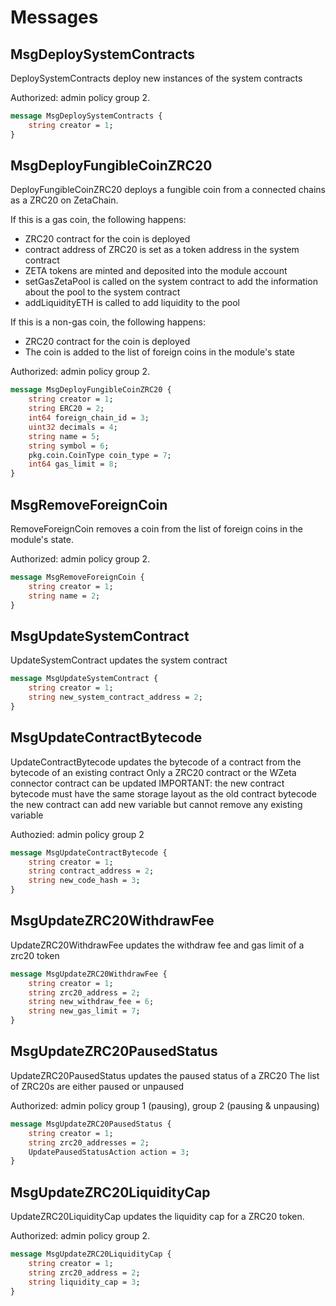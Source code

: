 # Messages

## MsgDeploySystemContracts

DeploySystemContracts deploy new instances of the system contracts

Authorized: admin policy group 2.

```proto
message MsgDeploySystemContracts {
	string creator = 1;
}
```

## MsgDeployFungibleCoinZRC20

DeployFungibleCoinZRC20 deploys a fungible coin from a connected chains as a ZRC20 on ZetaChain.

If this is a gas coin, the following happens:

* ZRC20 contract for the coin is deployed
* contract address of ZRC20 is set as a token address in the system
contract
* ZETA tokens are minted and deposited into the module account
* setGasZetaPool is called on the system contract to add the information
about the pool to the system contract
* addLiquidityETH is called to add liquidity to the pool

If this is a non-gas coin, the following happens:

* ZRC20 contract for the coin is deployed
* The coin is added to the list of foreign coins in the module's state

Authorized: admin policy group 2.

```proto
message MsgDeployFungibleCoinZRC20 {
	string creator = 1;
	string ERC20 = 2;
	int64 foreign_chain_id = 3;
	uint32 decimals = 4;
	string name = 5;
	string symbol = 6;
	pkg.coin.CoinType coin_type = 7;
	int64 gas_limit = 8;
}
```

## MsgRemoveForeignCoin

RemoveForeignCoin removes a coin from the list of foreign coins in the
module's state.

Authorized: admin policy group 2.

```proto
message MsgRemoveForeignCoin {
	string creator = 1;
	string name = 2;
}
```

## MsgUpdateSystemContract

UpdateSystemContract updates the system contract

```proto
message MsgUpdateSystemContract {
	string creator = 1;
	string new_system_contract_address = 2;
}
```

## MsgUpdateContractBytecode

UpdateContractBytecode updates the bytecode of a contract from the bytecode
of an existing contract Only a ZRC20 contract or the WZeta connector contract
can be updated IMPORTANT: the new contract bytecode must have the same
storage layout as the old contract bytecode the new contract can add new
variable but cannot remove any existing variable

Authozied: admin policy group 2

```proto
message MsgUpdateContractBytecode {
	string creator = 1;
	string contract_address = 2;
	string new_code_hash = 3;
}
```

## MsgUpdateZRC20WithdrawFee

UpdateZRC20WithdrawFee updates the withdraw fee and gas limit of a zrc20 token

```proto
message MsgUpdateZRC20WithdrawFee {
	string creator = 1;
	string zrc20_address = 2;
	string new_withdraw_fee = 6;
	string new_gas_limit = 7;
}
```

## MsgUpdateZRC20PausedStatus

UpdateZRC20PausedStatus updates the paused status of a ZRC20
The list of ZRC20s are either paused or unpaused

Authorized: admin policy group 1 (pausing), group 2 (pausing & unpausing)

```proto
message MsgUpdateZRC20PausedStatus {
	string creator = 1;
	string zrc20_addresses = 2;
	UpdatePausedStatusAction action = 3;
}
```

## MsgUpdateZRC20LiquidityCap

UpdateZRC20LiquidityCap updates the liquidity cap for a ZRC20 token.

Authorized: admin policy group 2.

```proto
message MsgUpdateZRC20LiquidityCap {
	string creator = 1;
	string zrc20_address = 2;
	string liquidity_cap = 3;
}
```

